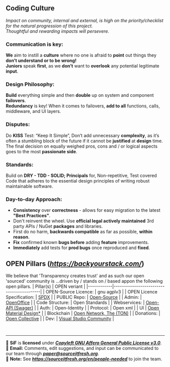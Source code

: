 ## Coding Culture 
_Impact on community, internal and external, is high on the priority/checklist for the natural progression of this project._<br>
_Thoughtful and rewarding impacts will persevere._

### Communication is key:
**We** aim to instill a **culture** where no one is afraid to **point** out things they **don’t understand or to be wrong!**<br>
**Juniors** speak **first**, as we **don’t** want to **overlook** any potential legitimate **input**.

### Design Philosophy:
**Build** everything simple and then **double** up on system and component **failovers**.<br>
**Redundancy** is key! When it comes to failovers, **add to all** functions, calls, middleware, and UI layers.

### Disputes:
Do **KISS** Test: “Keep It Simple”, Don’t add unnecessary **complexity**, as it’s often a stumbling block of the future if it cannot be **justified** at **design** time.<br>
The final decision on equally weighed pros, cons and / or logical aspects goes to the most **passionate side**.

### Standards:
Build on **DRY - TDD - SOLID; Principals** for, Non-repetitive, Test covered Code that adheres to the essential design principles of writing robust maintainable software.

### Day-to-day Approach:
* **Consistency** over **correctness** - allows for easy migration to the latest **"Best Practices"**.
* Don't reinvent the wheel. Use **official legal actively maintained** 3rd party APIs / NuGet **packages** and libraries.
* First do no harm, **backwards compatible** as far as possible, **within reason**.
* **Fix** confirmed known **bugs before** adding **feature** improvements.
* **Immediately** add tests for **prod bugs** once reproduced and **fixed**.

## OPEN Pillars (_**https://backyourstack.com/**_)
We believe that 'Transparency creates trust'  and as such our open 'sourced' community is ...driven by / stands on / based appon the following open pillars.
| Pillar(s)  | OPEN veriant                             |
|------------|------------------------------------------|
| OPEN-Source Licence:        | gnu agplv3              |
| OPEN Licence Specification: | [SPDX](https://spdx.org/licenses/) |
| PUBLIC Repo:                | [Open-Source](https://github.com/Source-It-Fresh/SiF-Public-Code-Repo) |
| Admin:                      | [OpenOffice](https://www.openoffice.org/) |
|	Code Structure:	            | Open Standards          |
| Webservices:                | [Open-API (Swager)](https://swagger.io/resources/open-api/) |
| Auth:                       | Open-Identity           |
| Protocol:                   | Open xml                |
| UI                          | [Open Material Design*](https://m3.material.io/) |
| Blockchain                  | [Open Network, The (TON)](https://ton.org/) |
|	Donations:	                | [Open Collective](https://opencollective.com/sourceitfresh) |
|	Dev:		                    | [Visual Studio Community](https://visualstudio.microsoft.com/vs/community/) |

<br>

---

:scroll: **SiF** is **licensed** under [_**Copyleft GNU Affero General Public License v3.0**_](https://www.gnu.org/licenses/agpl-3.0.en.html). <br>
:email: **Email:** Comments, edit suggestions, and input can be communicated to our team through [**_paper@sourceitfresh.org_**](mailto:paper@sourceitfresh.org?subject=SIF%20Paper%20Feedback). <br>
:handshake: **Note:** See _**https://sourceitfresh.org/en/people-needed**_ to join the team. <br>
